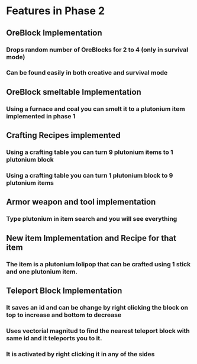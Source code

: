 # Features in Phase 2

## OreBlock Implementation

### Drops random number of OreBlocks for 2 to 4 (only in survival mode)
### Can be found easily in both creative and survival mode

## OreBlock smeltable Implementation

### Using a furnace and coal you can smelt it to a plutonium item implemented in phase 1

## Crafting Recipes implemented

### Using a crafting table you can turn 9 plutonium items to 1 plutonium block
### Using a crafting table you can turn 1 plutonium block to 9 plutonium items

## Armor weapon and tool implementation

### Type plutonium in item search and you will see everything

## New item Implementation and Recipe for that item

### The item is a plutonium lolipop that can be crafted using 1 stick and one plutonium item.

## Teleport Block Implementation

### It saves an id and can be change by right clicking the block on top to increase and bottom to decrease
### Uses vectorial magnitud to find the nearest teleport block with same id and it teleports you to it.
### It is activated by right clicking it in any of the sides